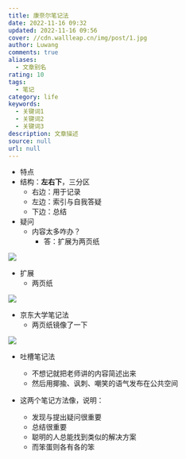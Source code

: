 ```yaml
---
title: 康奈尔笔记法
date: 2022-11-16 09:32
updated: 2022-11-16 09:56
cover: //cdn.wallleap.cn/img/post/1.jpg
author: Luwang
comments: true
aliases:
  - 文章别名
rating: 10
tags:
  - 笔记
category: life
keywords:
  - 关键词1
  - 关键词2
  - 关键词3
description: 文章描述
source: null
url: null
---
```


- 特点
- 结构：**左右下**，三分区
	- 右边：用于记录
	- 左边：索引与自我答疑
	- 下边：总结
- 疑问
	- 内容太多咋办？
		- 答：扩展为两页纸

![](https://cdn.wallleap.cn/img/pic/illustrtion/202211151712096.png)

- 扩展
	- 两页纸

![](https://cdn.wallleap.cn/img/pic/illustrtion/202211151713945.png)

- 京东大学笔记法
	- 两页纸镜像了一下

![](https://cdn.wallleap.cn/img/pic/illustrtion/202211151714627.png)

- 吐槽笔记法
	- 不想记就把老师讲的内容简述出来
	- 然后用揶揄、讽刺、嘲笑的语气发布在公共空间

- 这两个笔记方法像，说明：
	- 发现与提出疑问很重要
	- 总结很重要
	- 聪明的人总能找到类似的解决方案
	- 而笨蛋则各有各的笨
